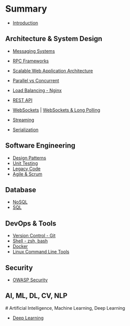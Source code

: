 # Summary

* [Introduction](README.md)

## Architecture & System Design

* [Messaging Systems](messaging/messaging.md)
* [RPC Frameworks](messaging/rpc.md)
* [Scalable Web Application Architecture](architecture/2016-05-12-scalable-web-app-distributed-system.md)
* [Parallel vs Concurrent](programming/2016-05-13-parallel-vs-concurrent.md)
* [Load Balancing - Nginx](web/2016-02-07-nginx.markdown)
* [REST API](web/2016-03-15-rest-api.md)

* [WebSockets](web/2016-05-20-more-about-websocket.md) | [WebSockets & Long Polling](web/2016-04-16-websockets-long-polling.md)
* [Streaming](web/2016-06-15-streams.md)
* [Serialization](web/2017-03-29-serialization-json-xml-protobuff-thrift-avro.md)

## Software Engineering

* [Design Patterns](software_engineering/2016-05-20-design-patterns.md)
* [Unit Testing](software_engineering/2016-06-08-unit-testing.md)
* [Legacy Code](software_engineering/2017-01-20-working-with-legacy-code.markdown)
* [Agile & Scrum](software_engineering/2016-02-11-agile-methodology.markdown)

## Database

* [NoSQL]()
* [SQL]()

## DevOps & Tools

* [Version Control - Git](tool/2016-06-05-git-version-control.md)
* [Shell - zsh, bash](tool/2016-03-04-zsh-bash.md)
* [Docker](devops/Dockerfile-Best-Practices.md)
* [Linux Command Line Tools](tool/2016-05-20-linux-tool.md)

## Security

* [OWASP Security](security/2016-01-18-owasp-security-top-10.markdown)

## AI, ML, DL, CV, NLP

\# Artificial Intelligence, Machine Learning, Deep Learning

* [Deep Learning](machine_learning/2017-08-02-deep-learning.md)